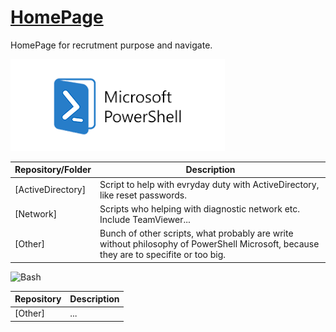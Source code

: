 # [HomePage](https://github.com/Zazamuch/HomePage)
HomePage for recrutment purpose and navigate. 

![PowerShell](PowerShell.png)

Repository/Folder | Description
---- | ---
[ActiveDirectory] | Script to help with evryday duty with ActiveDirectory, like reset passwords.
[Network] | Scripts who helping with diagnostic network etc. Include TeamViewer...
[Other] | Bunch of other scripts, what probably are write without philosophy of PowerShell Microsoft, because they are to specifite or too big.

![Bash](Bash.jpg)

Repository | Description
---- | ---
[Other] | ...